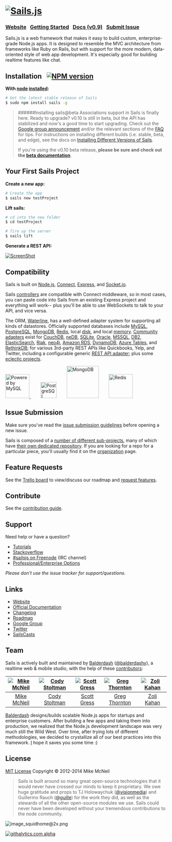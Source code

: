<h1>
<a href="http://sailsjs.org"><img src="http://balderdashy.github.io/sails/images/logo.png" title="Sails.js"/>
</h1>

### [Website](http://sailsjs.org/)  &nbsp; [Getting Started](http://sailsjs.org/#!getStarted) &nbsp;  [Docs (v0.9)](http://sailsjs.org/#!documentation)  &nbsp; [Submit Issue](https://github.com/balderdashy/sails/search?q=&type=Issues)


Sails.js is a web framework that makes it easy to build custom, enterprise-grade Node.js apps. It is designed to resemble the MVC architecture from frameworks like Ruby on Rails, but with support for the more modern, data-oriented style of web app development. It's especially good for building realtime features like chat.


## Installation &nbsp;  [![NPM version](https://badge.fury.io/js/sails.svg)](http://badge.fury.io/js/sails)

**With [node](http://nodejs.org) [installed](http://sailsjs.org/#!documentation/new-to-nodejs):**
```sh
# Get the latest stable release of Sails
$ sudo npm install sails -g
```

> ######Installing sails@beta
> Associations support in Sails is finally here.  Ready to upgrade? v0.10 is still in beta, but the API has stabilized and now's a good time to start upgrading.  Check out the [Google group announcement](https://groups.google.com/forum/#!searchin/sailsjs/beta/sailsjs/OrRFkDb8fII/8e_e-I4J5MYJ) and/or the relevant sections of the [FAQ](https://github.com/balderdashy/sails-docs/blob/master/FAQ.md#what-version-of-sails-should-i-use) for tips.  For instructions on installing different builds (i.e. stable, beta, and edge), see the docs on [Installing Different Versions of Sails](https://github.com/balderdashy/sails/blob/master/CONTRIBUTING.md#installing-different-versions-of-sails).
>
> If you're using the v0.10 beta release, **please be sure and check out the [beta documentation](http://beta.sailsjs.org/#/documentation/reference/Upgrading)**.


## Your First Sails Project

**Create a new app:**
```sh
# Create the app
$ sails new testProject
```

**Lift sails:**
```sh
# cd into the new folder
$ cd testProject

# fire up the server
$ sails lift
```

**Generate a REST API:**

[![ScreenShot](http://i.imgur.com/Ii88jlhl.png)](https://www.youtube.com/watch?v=GK-tFvpIR7c)


## Compatibility

Sails is built on [Node.js](http://nodejs.org/), [Connect](http://www.senchalabs.org/connect/), [Express](http://expressjs.com/), and [Socket.io](http://socket.io/).

Sails [controllers](http://sailsjs.org/#!documentation/controllers) are compatible with Connect middleware, so in most cases, you can paste code into Sails from an existing Express project and everything will work-- plus you'll be able to use WebSockets to talk to your API, and vice versa.


The ORM, [Waterline](https://github.com/balderdashy/waterline), has a well-defined adapter system for supporting all kinds of datastores.  Officially supported databases include [MySQL](https://github.com/balderdashy/sails-mysql), [PostgreSQL](https://github.com/balderdashy/sails-postgresql), [MongoDB](https://github.com/balderdashy/sails-mongo), [Redis](https://github.com/balderdashy/sails-redis), local [disk](https://github.com/balderdashy/sails-disk), and local [memory](https://github.com/balderdashy/sails-memory).  [Community adapters](https://github.com/balderdashy/sails-docs/blob/master/intro-to-custom-adapters.md#notable-community-adapters) exist for [CouchDB](https://github.com/search?q=sails+couch&nwo=codeswarm%2Fsails-couchdb-orm&search_target=global&ref=cmdform), [neDB](https://github.com/adityamukho/sails-nedb), [SQLite](https://github.com/AndrewJo/sails-sqlite3/tree/0.10), [Oracle](https://github.com/search?q=sails+oracle&type=Repositories&ref=searchresults), [MSSQL](https://github.com/search?q=sails+mssql&type=Repositories&ref=searchresults), [DB2](https://github.com/search?q=sails+db2&type=Repositories&ref=searchresults), [ElasticSearch](https://github.com/search?q=%28elasticsearch+AND+sails%29+OR+%28elasticsearch+AND+waterline%29+&type=Repositories&ref=searchresults), [Riak](https://github.com/search?q=sails+riak&type=Repositories&ref=searchresults),
[neo4j](https://www.npmjs.org/package/sails-neo4j),
[Amazon RDS](https://github.com/TakenPilot/sails-rds), [DynamoDB](https://github.com/TakenPilot/sails-dynamodb), [Azure Tables](https://github.com/azuqua/sails-azuretables), and [RethinkDB](https://github.com/search?q=%28%28sails+rethinkdb+in%3Aname%29+OR+%28waterline+rethinkdb+in%3Aname%29%29&type=Repositories&ref=searchresults); for various 3rd-party REST APIs like Quickbooks, Yelp, and Twitter, including a configurable generic [REST API adapter](https://github.com/zohararad/sails-rest); plus some [eclectic projects](https://www.youtube.com/watch?v=OmcQZD_LIAE).

<!-- Core adapter logos -->
<a target="_blank" href="http://www.mysql.com">
  <img width="75" src="http://www.mysql.com/common/logos/powered-by-mysql-125x64.png" alt="Powered by MySQL" title="sails-mysql: MySQL adapter for Sails"/>
</a>&nbsp; &nbsp; &nbsp; &nbsp;
<a target="_blank" href="http://www.postgresql.org/"><img width="50" title="PostgreSQL" src="http://i.imgur.com/OSlDDKv.png"/></a>&nbsp; &nbsp; &nbsp; &nbsp;
<a target="_blank" href="http://www.mongodb.org/"><img width="100" title="MongoDB" src="http://i.imgur.com/bC2j13z.png"/></a>&nbsp; &nbsp; &nbsp; &nbsp;
<a target="_blank" href="http://redis.io/"><img width="75" title="Redis" src="http://i.imgur.com/dozv0ub.jpg"/></a>&nbsp; &nbsp; &nbsp; &nbsp;
<!-- /core adapter logos -->


## Issue Submission
Make sure you've read the [issue submission guidelines](https://github.com/balderdashy/sails/blob/master/CONTRIBUTING.md#opening-issues) before opening a new issue.

Sails is composed of a [number of different sub-projects](https://github.com/balderdashy/sails/blob/master/MODULES.md), many of which have [their own dedicated repository](https://github.com/search?q=sails+user%3Amikermcneil+user%3Abalderdashy+user%3Aparticlebanana&type=Repositories&ref=advsearch&l=). If you are looking for a repo for a particular piece, you'll usually find it on the [organization](https://github.com/balderdashy) page.

## Feature Requests
See the [Trello board](https://trello.com/b/cGzNVE0b/sails-js-feature-requests) to view/discuss our roadmap and [request features](https://github.com/balderdashy/sails/blob/master/CONTRIBUTING.md#requesting-features).

## Contribute
See the [contribution guide](https://github.com/balderdashy/sails/blob/master/CONTRIBUTING.md).


## Support
Need help or have a question?

- [Tutorials](https://github.com/balderdashy/sails-docs/blob/master/FAQ.md#where-do-i-get-help)
- [Stackoverflow](http://stackoverflow.com/questions/tagged/sails.js)
- [#sailsjs on Freenode](http://webchat.freenode.net/) (IRC channel)
- [Professional/Enterprise Options](https://github.com/balderdashy/sails-docs/blob/master/FAQ.md#are-there-professional-support-options)

_Please don't use the issue tracker for support/questions._

## Links
- [Website](http://sailsjs.org/)
- [Official Documentation](http://sailsjs.org/#!documentation)
- [Changelog](https://github.com/balderdashy/sails-docs/blob/0.9/changelog.md)
- [Roadmap](https://github.com/balderdashy/sails-wiki/blob/0.9/roadmap.md)
- [Google Group](https://groups.google.com/forum/?fromgroups#!forum/sailsjs)
- [Twitter](https://twitter.com/sailsjs)
- [SailsCasts](http://irlnathan.github.io/sailscasts/)



## Team
Sails is actively built and maintained by [Balderdash](http://balderdash.co) ([@balderdashy](http://twitter.com/balderdashy)), a realtime web & mobile studio, with the help of these [contributors](https://github.com/balderdashy/sails/graphs/contributors):

[![Mike McNeil](http://gravatar.com/avatar/199046437b76e6ca73e00b4cc182a1c5?s=144)](http://michaelmcneil.com) | [![Cody Stoltman](https://1.gravatar.com/avatar/368567acca0c5dfb9a4ff512c5c0c3fa?s=144)](http://particlebanana.com) |  [![Scott Gress](https://0.gravatar.com/avatar/b74e07aa543552709bf546ca279c9c67?s=144)](http://www.pigandcow.com/) | [![Greg Thornton](https://2.gravatar.com/avatar/b7c50edb558d5289331440f45ff600b0?s=144)](http://xdissent.com) | [![Zoli Kahan](http://gravatar.com/avatar/55dbeca986f875e1d1cb4d51e2fc42e4?s=144)](http://www.zolmeister.com/)
:---:|:---:|:---:|:---:|:---:
[Mike McNeil](http://michaelmcneil.com) | [Cody Stoltman](https://github.com/particlebanana) | [Scott Gress](https://github.com/sgress454) | [Greg Thornton](https://github.com/xdissent) | [Zoli Kahan](https://github.com/Zolmeister)

[Balderdash](http://balderdash.co) designs/builds scalable Node.js apps for startups and enterprise customers.  After building a few apps and taking them into production, we realized that the Node.js development landscape was very much still the Wild West.  Over time, after trying lots of different methodologies, we decided to crystallize all of our best practices into this framework.  [I](http://twitter.com/mikermcneil) hope it saves you some time :)


## License

[MIT License](http://sails.mit-license.org/)  Copyright © 2012-2014 Mike McNeil

> Sails is built around so many great open-source technologies that it would never have crossed our minds to keep it proprietary.  We owe huge gratitude and props to TJ Holowaychuk ([@visionmedia](https://github.com/visionmedia)) and Guillermo Rauch ([@guille](https://github.com/guille)) for the work they did, as well as the stewards of all the other open-source modules we use.  Sails could never have been developed without your tremendous contributions to the node community.



![image_squidhome@2x.png](http://i.imgur.com/RIvu9.png)

[![githalytics.com alpha](https://cruel-carlota.pagodabox.com/8acf2fc2ca0aca8a3018e355ad776ed7 "githalytics.com")](http://githalytics.com/balderdashy/sails)
